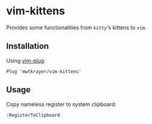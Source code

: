 # vim-kittens
Provides some functionalities from `kitty`'s kittens to `vim`.

## Installation
Using [vim-plug](https://github.com/junegunn/vim-plug):
```vim
Plug 'mwtkrayer/vim-kittens'
```

## Usage
Copy nameless register to system clipboard:
```vim
:RegisterToClipboard
```
